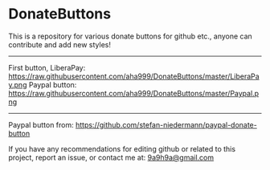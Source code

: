 # DonateButtons
This is a repository for various donate buttons for github etc., anyone can contribute and add new styles!

---
First button, LiberaPay: https://raw.githubusercontent.com/aha999/DonateButtons/master/LiberaPay.png
Paypal button: https://raw.githubusercontent.com/aha999/DonateButtons/master/Paypal.png

---
Paypal button from: https://github.com/stefan-niedermann/paypal-donate-button

If you have any recommendations for editing github or related to this project, report an issue, or contact me at: 9a9h9a@gmail.com
